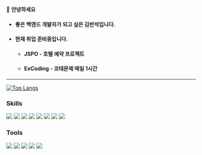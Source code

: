 👋 **안녕하세요**

* #### 좋은 백엔드 개발자가 되고 싶은 **김반석**입니다.
* #### 현재 취업 준비중입니다. 
   * #### JSPO - 호텔 예약 프로젝트
   * #### ExCoding - 코테문제 매일 1시간
--- 
   
[![Top Langs](https://github-readme-stats.vercel.app/api/top-langs/?username=bani92&layout=compact)](https://github.com/bani92/github-readme-stats)
### Skills
<img src="https://img.shields.io/badge/java -007396?style=for-the-badge&logo=java&logoColor=white"> <img src="https://img.shields.io/badge/Spring%20Boot%20%20-6DB33F?style=for-the-badge&logo=Spring&logoColor=white"> <img src="https://img.shields.io/badge/java%20script-F7DF1E?style=for-the-badge&logo=javascript&logoColor=black"> <img src="https://img.shields.io/badge/html-E34F26?style=for-the-badge&logo=html5&logoColor=white">
 <img src="https://img.shields.io/badge/css-1572B6?style=for-the-badge&logo=css3&logoColor=white"> <img src="https://img.shields.io/badge/thymeleaf-6DB33F?style=for-the-badge&logo=thymeleaf&logoColor=white">
<img src="https://img.shields.io/badge/MyBatis%20%20-26689A?style=for-the-badge&logo=&logoColor=white"> <img src="https://img.shields.io/badge/MySQL%20%20-4479A1?style=for-the-badge&logo=MySQL&logoColor=white">

 ### Tools
 <img src="https://img.shields.io/badge/GitHub-181717?style=for-the-badge&logo=GitHub&logoColor=white"> <img src="https://img.shields.io/badge/Git-F05032?style=for-the-badge&logo=Git&logoColor=white"> <img src="https://img.shields.io/badge/MySQL%20Workbench%20%20-4479A1?style=for-the-badge&logo=MySQL&logoColor=white"> 
<img src="https://img.shields.io/badge/Visual%20Studio%20Code-007ACC?style=for-the-badge&logo=Visual%20Studio%20Code&logoColor=white"> <img src="https://img.shields.io/badge/IntelliJ%20IDEA-000000?style=for-the-badge&logo=IntelliJ%20IDEA&logoColor=white">
